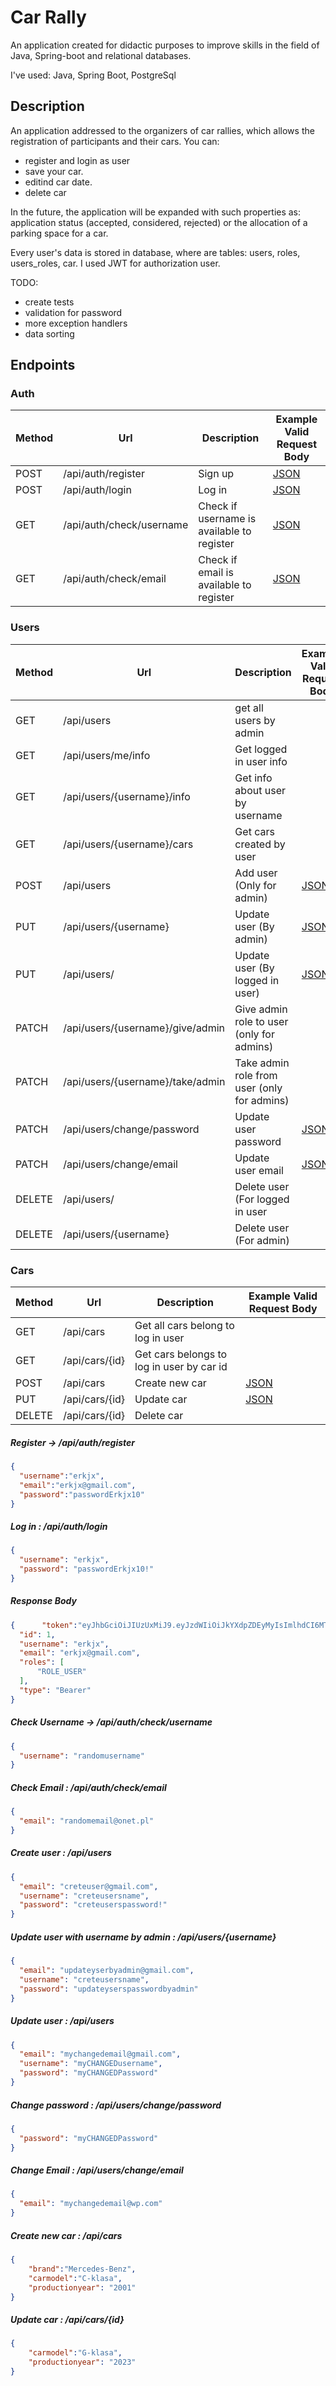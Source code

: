 # Car Rally
An application created for didactic purposes to improve skills in the field of Java, Spring-boot and relational databases.


I've used:
Java, Spring Boot, PostgreSql

## Description
An application addressed to the organizers of car rallies, which allows the registration of participants and their cars.
You can:
* register and login as user
* save your car.
* editind car date.
* delete car

In the future, the application will be expanded with such properties as: application status (accepted, considered, rejected) or the allocation of a parking space for a car.

Every user's data is stored in database, where are tables: users, roles, users_roles, car.
I used JWT for authorization user.

TODO:
* create tests
* validation for password
* more exception handlers
* data sorting

## Endpoints

### Auth

| Method | Url                      | Description | Example Valid Request Body | 
| ------ |--------------------------| ---------- | --------------------------- |
| POST   | /api/auth/register       | Sign up | [JSON](#register) |
| POST   | /api/auth/login          | Log in | [JSON](#login) |
| GET    | /api/auth/check/username | Check if username is available to register |[JSON](#checkusername) |
| GET    | /api/auth/check/email    | Check if email is available to register |[JSON](#checkemail) |


### Users

| Method | Url | Description | Example Valid Request Body |
|--------| --- | ----------- | ------------------------- |
| GET    | /api/users | get all users by admin | |
| GET    | /api/users/me/info | Get logged in user info | |
| GET    | /api/users/{username}/info | Get info about user by username | |
| GET    | /api/users/{username}/cars | Get cars created by user | |
| POST   | /api/users | Add user (Only for admin) | [JSON](#usercreate) |
| PUT    | /api/users/{username} | Update user (By admin) | [JSON](#userupdatebyadmin) |
| PUT    | /api/users/ | Update user (By logged in user) | [JSON](#userupdate) |
| PATCH  | /api/users/{username}/give/admin | Give admin role to user (only for admins) | |
| PATCH  | /api/users/{username}/take/admin | Take admin role from user (only for admins) | |
| PATCH  | /api/users/change/password | Update user password | [JSON](#userpasswordchange) |
| PATCH  | /api/users/change/email | Update user email | [JSON](#useremailchange) |
| DELETE | /api/users/ | Delete user (For logged in user  | |
| DELETE | /api/users/{username} | Delete user (For admin) | |

### Cars

| Method | Url | Description                                        | Example Valid Request Body |
| ------ | --- |----------------------------------------------------| ------------------------- |
| GET    | /api/cars | Get all cars belong to log in user            | |
| GET    | /api/cars/{id} | Get cars belongs to log in user by car id | |
| POST   | /api/cars | Create new car                                | [JSON](#carcreate) |
| PUT    | /api/cars/{id} | Update car                                    | [JSON](#carupdate) |
| DELETE | /api/cars/{id} | Delete car                                    | |

##### <a id="register">Register -> /api/auth/register</a>
```json
{
  "username":"erkjx",
  "email":"erkjx@gmail.com",
  "password":"passwordErkjx10"
}
```
##### <a id="login">Log in : /api/auth/login</a>
```json
{
  "username": "erkjx",
  "password": "passwordErkjx10!"
}
```
##### Response Body
```json
{      "token":"eyJhbGciOiJIUzUxMiJ9.eyJzdWIiOiJkYXdpZDEyMyIsImlhdCI6MTY1MTAwMDczMSwiZXhwIjoxNjUxMDM2NzMxfQ.yLT8X2M6ub2q1Tc_Ifph_7Qs2tDzYLuQmzdCy0vXQO8UJv_wTHYqwqPebf7KSWB6RYerV8-ZqIv7s0EpoLMxWQ",
  "id": 1,
  "username": "erkjx",
  "email": "erkjx@gmail.com",
  "roles": [
      "ROLE_USER"
  ],
  "type": "Bearer"
}
```

##### <a id="checkusername">Check Username -> /api/auth/check/username</a>
```json
{
  "username": "randomusername"
}
```

##### <a id="checkemail">Check Email : /api/auth/check/email</a>
```json
{
  "email": "randomemail@onet.pl"
}
```

##### <a id="createuser">Create user : /api/users</a>
```json
{
  "email": "creteuser@gmail.com",
  "username": "creteusersname",
  "password": "creteuserspassword!"
}
```
##### <a id="userupdatebyadmin">Update user with username by admin : /api/users/{username}</a>
```json
{
  "email": "updateyserbyadmin@gmail.com",
  "username": "creteusersname",
  "password": "updateyserspasswordbyadmin"
}

```
##### <a id="userupdate">Update user : /api/users</a>
```json
{
  "email": "mychangedemail@gmail.com",
  "username": "myCHANGEDusername",
  "password": "myCHANGEDPassword"
}
```
##### <a id="changepassword">Change password : /api/users/change/password</a>
```json
{
  "password": "myCHANGEDPassword"
}
```

##### <a id="changeemail">Change Email : /api/users/change/email</a>
```json
{
  "email": "mychangedemail@wp.com"
}
```
##### <a id="carcreate">Create new car : /api/cars</a>
```json
{
    "brand":"Mercedes-Benz",
    "carmodel":"C-klasa",
    "productionyear": "2001"
}
```
##### <a id="carupdate">Update car : /api/cars/{id}</a>
```json
{
    "carmodel":"G-klasa",
    "productionyear": "2023"
}
```
